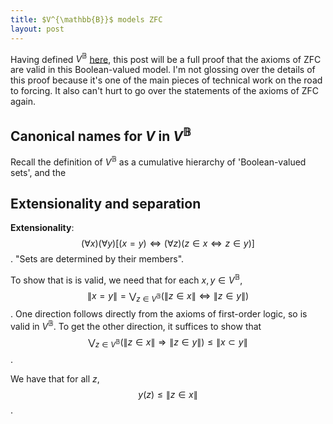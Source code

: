 ```yaml
---
title: $V^{\mathbb{B}}$ models ZFC
layout: post
---
```


<script type="text/x-mathjax-config"> MathJax.Hub.Config({ tex2jax: { inlineMath: [['$','$'], ['\\(','\\)']], processEscapes: true } }); </script> <script src="https://cdnjs.cloudflare.com/ajax/libs/mathjax/2.7.0/MathJax.js?config=TeX-AMS-MML_HTMLorMML" type="text/javascript"></script>

Having defined $V^{\mathbb{B}}$ [here](https://hilbert-spaess.github.io/2020/05/16/Boolean-valued-semantics.html), this post will be a full proof that the axioms of ZFC are valid in this Boolean-valued model. I'm not glossing over the details of this proof because it's one of the main pieces of technical work on the road to forcing. It also can't hurt to go over the statements of the axioms of ZFC again. 

## Canonical names for $V$ in $V^\mathbb{B}$

Recall the definition of $V^{\mathbb{B}}$ as a cumulative hierarchy of 'Boolean-valued sets', and the

## Extensionality and separation

**Extensionality**: $$(\forall x)(\forall y)[(x=y) \Leftrightarrow (\forall z)(z \in x \Leftrightarrow z \in y)]$$. "Sets are determined by their members".

To show that is is valid, we need that for each $x, y \in V^{\mathbb{B}}$, $$\| x = y \| = \bigvee_{z \in V^{\mathbb{B}}}(\|z \in x\| \Leftrightarrow \| z \in y \|)$$. One direction follows directly from the axioms of first-order logic, so is valid in $V^{\mathbb{B}}$. To get the other direction, it suffices to show that $$ \bigvee_{z \in V^{\mathbb{B}}}(\|z \in x \| \Rightarrow \| z \in y \|) \leq \| x \subset y \|$$. 

We have that for all $z$, $$y(z) \leq \| z \in x \|$$. 